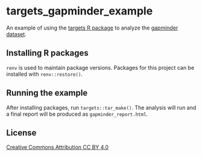 # targets_gapminder_example

An example of using the [targets R package](https://github.com/ropensci/targets) to analyze the [gapminder dataset](https://github.com/jennybc/gapminder).

## Installing R packages

`renv` is used to maintain package versions. Packages for this project can be installed with `renv::restore()`.

## Running the example

After installing packages, run `targets::tar_make()`. The analysis will run and a final report will be produced as `gapminder_report.html`.

## License

[Creative Commons Attribution CC BY 4.0](https://creativecommons.org/licenses/by/4.0/legalcode)